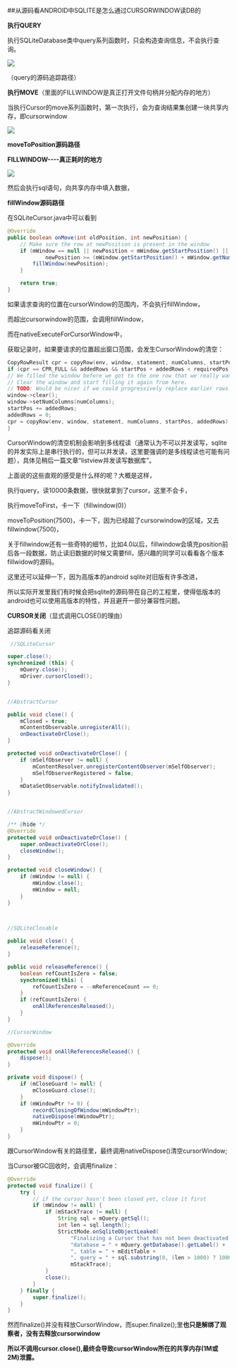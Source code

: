 ##从源码看ANDROID中SQLITE是怎么通过CURSORWINDOW读DB的

**执行QUERY**

执行SQLiteDatabase类中query系列函数时，只会构造查询信息，不会执行查询。


![](780612-20151031010808138-1712425022.png)

（query的源码追踪路径）


**执行MOVE**（里面的FILLWINDOW是真正打开文件句柄并分配内存的地方）

当执行Cursor的move系列函数时，第一次执行，会为查询结果集创建一块共享内存，即cursorwindow


 ![](780612-20151031010913185-139884557.png)

**moveToPosition源码路径**



**FILLWINDOW----真正耗时的地方**

 ![](780612-20151031011013513-1879583464.png)
 

然后会执行sql语句，向共享内存中填入数据，

 

**fillWindow源码路径**

在SQLiteCursor.java中可以看到

```java
@Override
public boolean onMove(int oldPosition, int newPosition) {
    // Make sure the row at newPosition is present in the window
    if (mWindow == null || newPosition < mWindow.getStartPosition() ||
            newPosition >= (mWindow.getStartPosition() + mWindow.getNumRows())) {
        fillWindow(newPosition);
    }

    return true;
}
```
如果请求查询的位置在cursorWindow的范围内，不会执行fillWindow，

而超出cursorwindow的范围，会调用fillWindow，

而在nativeExecuteForCursorWindow中，

获取记录时，如果要请求的位置超出窗口范围，会发生CursorWindow的清空：

```c
CopyRowResult cpr = copyRow(env, window, statement, numColumns, startPos, addedRows);  
if (cpr == CPR_FULL && addedRows && startPos + addedRows < requiredPos) {  
// We filled the window before we got to the one row that we really wanted. 
// Clear the window and start filling it again from here.  
// TODO: Would be nicer if we could progressively replace earlier rows.  
window->clear();  
window->setNumColumns(numColumns);  
startPos += addedRows;  
addedRows = 0;  
cpr = copyRow(env, window, statement, numColumns, startPos, addedRows);  
}
```
CursorWindow的清空机制会影响到多线程读（通常认为不可以并发读写，sqlite的并发实际上是串行执行的，但可以并发读，这里要强调的是多线程读也可能有问题），具体见稍后一篇文章“listview并发读写数据库”。

 上面说的这些直观的感受是什么样的呢？大概是这样，

  执行query，读10000条数据，很快就拿到了cursor，这里不会卡，

  执行moveToFirst，卡一下（fillwindow(0)）

  moveToPosition(7500)，卡一下，因为已经超了cursorwindow的区域，又去fillwindow(7500)，

  关于fillwindow还有一些奇特的细节，比如4.0以后，fillwindow会填充position前后各一段数据，防止读旧数据的时候又需要fill，感兴趣的同学可以看看各个版本fillwidow的源码。

  这里还可以延伸一下，因为高版本的android sqlite对旧版有许多改进，

  所以实际开发里我们有时候会把sqlite的源码带在自己的工程里，使得低版本的android也可以使用高版本的特性，并且避开一部分兼容性问题。

**CURSOR关闭**（显式调用CLOSE()的理由）

追踪源码看关闭

```java
 //SQLiteCursor

super.close();
synchronized (this) {
    mQuery.close();
    mDriver.cursorClosed();
}


//AbstractCursor

public void close() {
    mClosed = true;
    mContentObservable.unregisterAll();
    onDeactivateOrClose();
}

protected void onDeactivateOrClose() {
    if (mSelfObserver != null) {
        mContentResolver.unregisterContentObserver(mSelfObserver);
        mSelfObserverRegistered = false;
    }
    mDataSetObservable.notifyInvalidated();
}


//AbstractWindowedCursor

/** @hide */
@Override
protected void onDeactivateOrClose() {
    super.onDeactivateOrClose();
    closeWindow();
}

protected void closeWindow() {
    if (mWindow != null) {
        mWindow.close();
        mWindow = null;
    }
}

 

//SQLiteClosable

public void close() {
    releaseReference();
}

public void releaseReference() {
    boolean refCountIsZero = false;
    synchronized(this) {
        refCountIsZero = --mReferenceCount == 0;
    }
    if (refCountIsZero) {
        onAllReferencesReleased();
    }
}

//CursorWindow

@Override
protected void onAllReferencesReleased() {
    dispose();
}

private void dispose() {
    if (mCloseGuard != null) {
        mCloseGuard.close();
    }
    if (mWindowPtr != 0) {
        recordClosingOfWindow(mWindowPtr);
        nativeDispose(mWindowPtr);
        mWindowPtr = 0;
    }
}
```
跟CursorWindow有关的路径里，最终调用nativeDispose()清空cursorWindow;

当Cursor被GC回收时，会调用finalize：
```java
@Override
protected void finalize() {
    try {
        // if the cursor hasn't been closed yet, close it first
        if (mWindow != null) {
            if (mStackTrace != null) {
                String sql = mQuery.getSql();
                int len = sql.length();
                StrictMode.onSqliteObjectLeaked(
                    "Finalizing a Cursor that has not been deactivated or closed. " +
                    "database = " + mQuery.getDatabase().getLabel() +
                    ", table = " + mEditTable +
                    ", query = " + sql.substring(0, (len > 1000) ? 1000 : len),
                    mStackTrace);
            }
            close();
        }
    } finally {
        super.finalize();
    }
}
```
然而finalize()并没有释放CursorWindow，而super.finalize();里**也只是解绑了观察者，没有去释放cursorwindow**

**所以不调用cursor.close(),最终会导致cursorWindow所在的共享内存(1M或2M)泄露。**